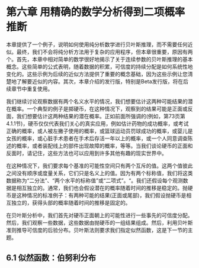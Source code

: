# 第六章 用精确的数学分析得到二项概率推断

本章提供了一个例子，说明如何使用纯分析数学进行贝叶斯推理，而不需要任何近似。最终，我们不会将纯分析方法用于复杂的应用程序，但本章很重要，原因有两个。首先，本章中相对简单的数学很好地揭示了关于连续参数的贝叶斯推理的基本概念。这些简单的公式表明，随着数据的积累，可信度的持续分配是如何系统性地变化的。这些示例为后续的近似方法提供了重要的概念基础，因为这些示例让您清楚地了解要近似的内容。其次，本章介绍的发行版，特别是Beta发行版，将在后续章节中重复使用。

我们继续讨论观察数据有两个名义水平的情况，我们想要估计这两种可能结果的潜在概率。一个典型的例子是掷硬币，在这种情况下，观察到的结果可能是正面或反面，我们想要估计这两种结果的潜在概率。正如前面所强调的(例如，第73页第4.1.1节)，硬币仅仅代表我们关心的真实应用，例如估计药物的成功概率，或考试正确的概率，或人被左撇子使用的概率，或篮球运动员罚球成功的概率，或婴儿是女孩的概率，或心脏手术患者在手术后存活一年以上的概率，或一个人同意调查陈述的概率，或者装配线上的部件出现故障的概率，等等。当我们谈论硬币的正面和反面时，请记住，这些方法也可以应用到许多其他有趣的现实世界中。

在这种情况下，我们要求每个基准的可能性空间只有两个互斥的值。这两个值彼此之间没有顺序或度量关系，它们只是名义上的值。因为有两个标称值，我们将这类数据称为“二分法”、“两个水平的标称值”或“二项式”。“。我们还假设每个观测数据是相互独立的。通常，我们也会假设潜在的概率随着时间的推移是稳定的。抛硬币是这种情况的标准例子：有两种可能的结果(正面或尾部)，我们假设抛硬币是相互独立的，获得头部的概率随着时间的推移是固定的。

在贝叶斯分析中，我们首先对硬币正面朝上的可能性进行一些事先的可信度分配。然后，我们观察一些数据，这些数据由抛硬币的一组结果组成。然后，利用贝叶斯准则推导可信度的后验分布。贝叶斯法则要求我们指定似然函数，这是下一节的主题。

## 6.1 似然函数：伯努利分布